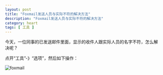 ```yaml
---
layout: post
title: "Foxmail发送人员与实际不符的解决方法"
description: "Foxmail发送人员与实际不符的解决方法"
category: heart
tags: [ 工具 ]
---
```


今天，一位同事的已发送邮件里面，显示的收件人跟实际人员的名字不符，怎么解决呢？

点开“工具”-》“选项”，然后如下操作：

![foxmail](/assets/images/foxmail-name-corrent.jpeg/)